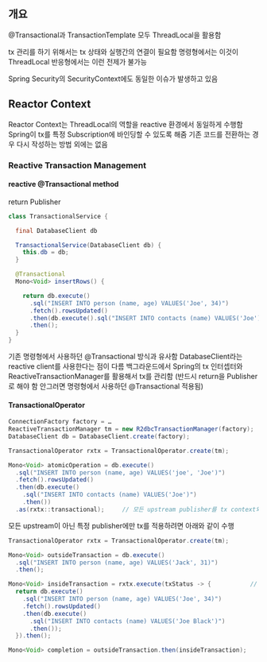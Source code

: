 ## 개요

@Transactional과 TransactionTemplate 모두 ThreadLocal을 활용함

tx 관리를 하기 위해서는 tx 상태와 실행간의 연결이 필요함
명령형에서는 이것이 ThreadLocal
반응형에서는 이런 전제가 불가능

Spring Security의 SecurityContext에도 동일한 이슈가 발생하고 있음

## Reactor Context

Reactor Context는 ThreadLocal의 역할을 reactive 환경에서 동일하게 수행함
Spring이 tx를 특정 Subscription에 바인딩할 수 있도록 해줌
기존 코드를 전환하는 경우 다시 작성하는 방법 외에는 없음

### Reactive Transaction Management

#### reactive @Transactional method

return Publisher

```java
class TransactionalService {

  final DatabaseClient db

  TransactionalService(DatabaseClient db) {
    this.db = db;
  }

  @Transactional
  Mono<Void> insertRows() {

    return db.execute()
      .sql("INSERT INTO person (name, age) VALUES('Joe', 34)")
      .fetch().rowsUpdated()
      .then(db.execute().sql("INSERT INTO contacts (name) VALUES('Joe')")
      .then();
  }
}
```

기존 명령형에서 사용하던 @Transactional 방식과 유사함
DatabaseClient라는 reactive client를 사용한다는 점이 다름
백그라운드에서 Spring의 tx 인터셉터와 ReactiveTransactionManager를 활용해서 tx를 관리함
(반드시 return을 Publisher로 해야 함 안그러면 명령형에서 사용하던 @Transactional 적용됨)

#### TransactionalOperator

```java
ConnectionFactory factory = …
ReactiveTransactionManager tm = new R2dbcTransactionManager(factory);   // reactive transaction manager
DatabaseClient db = DatabaseClient.create(factory);

TransactionalOperator rxtx = TransactionalOperator.create(tm);          

Mono<Void> atomicOperation = db.execute()
  .sql("INSERT INTO person (name, age) VALUES('joe', 'Joe')")
  .fetch().rowsUpdated()
  .then(db.execute()
    .sql("INSERT INTO contacts (name) VALUES('Joe')")
    .then())
  .as(rxtx::transactional);     // 모든 upstream publisher를 tx context와 연결
```

모든 upstream이 아닌 특정 publisher에만 tx를 적용하려면 아래와 같이 수행

```java
TransactionalOperator rxtx = TransactionalOperator.create(tm);

Mono<Void> outsideTransaction = db.execute()
  .sql("INSERT INTO person (name, age) VALUES('Jack', 31)")
  .then();

Mono<Void> insideTransaction = rxtx.execute(txStatus -> {           // 마지막에 as(rxtx::transactional) 과 동일
  return db.execute()
    .sql("INSERT INTO person (name, age) VALUES('Joe', 34)")
    .fetch().rowsUpdated()
    .then(db.execute()
      .sql("INSERT INTO contacts (name) VALUES('Joe Black')")
      .then());
  }).then();

Mono<Void> completion = outsideTransaction.then(insideTransaction);
```